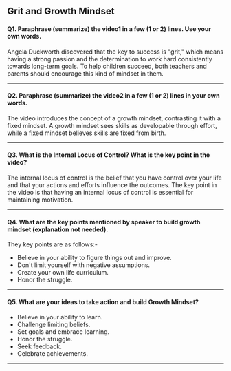 ## __Grit and Growth Mindset__

#### Q1. Paraphrase (summarize) the video1 in a few (1 or 2) lines. Use your own words.

Angela Duckworth discovered that the key to success is "grit," which means having a strong passion and the determination to work hard consistently towards long-term goals. To help children succeed, both teachers and parents should encourage this kind of mindset in them.

---

#### Q2. Paraphrase (summarize) the video2 in a few (1 or 2) lines in your own words.

The video introduces the concept of a growth mindset, contrasting it with a fixed mindset. A growth mindset sees skills as developable through effort, while a fixed mindset believes skills are fixed from birth.

---

#### Q3. What is the Internal Locus of Control? What is the key point in the video?

The internal locus of control is the belief that you have control over your life and that your actions and efforts influence the outcomes. The key point in the video is that having an internal locus of control is essential for maintaining motivation. 

---

#### Q4. What are the key points mentioned by speaker to build growth mindset (explanation not needed).

They key points are as follows:- 

* Believe in your ability to figure things out and improve.
* Don't limit yourself with negative assumptions.
* Create your own life curriculum.
* Honor the struggle.


---

#### Q5. What are your ideas to take action and build Growth Mindset?

* Believe in your ability to learn.
* Challenge limiting beliefs.
* Set goals and embrace learning.
* Honor the struggle.
* Seek feedback.
* Celebrate achievements.

---


